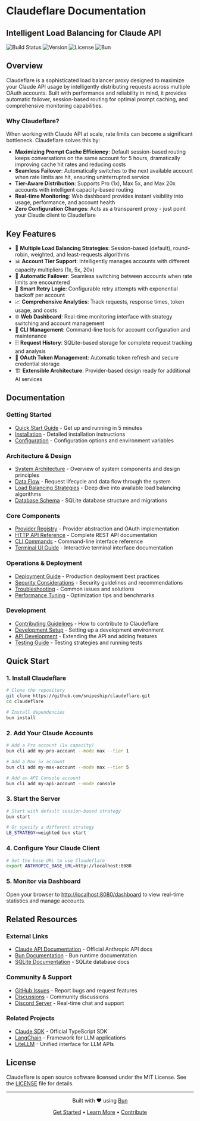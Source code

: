 # Claudeflare Documentation

## Intelligent Load Balancing for Claude API

![Build Status](https://img.shields.io/badge/build-passing-brightgreen)
![Version](https://img.shields.io/badge/version-1.0.0-blue)
![License](https://img.shields.io/badge/license-MIT-green)
![Bun](https://img.shields.io/badge/bun-%3E%3D1.2.8-f472b6)

## Overview

Claudeflare is a sophisticated load balancer proxy designed to maximize your Claude API usage by intelligently distributing requests across multiple OAuth accounts. Built with performance and reliability in mind, it provides automatic failover, session-based routing for optimal prompt caching, and comprehensive monitoring capabilities.

### Why Claudeflare?

When working with Claude API at scale, rate limits can become a significant bottleneck. Claudeflare solves this by:

- **Maximizing Prompt Cache Efficiency**: Default session-based routing keeps conversations on the same account for 5 hours, dramatically improving cache hit rates and reducing costs
- **Seamless Failover**: Automatically switches to the next available account when rate limits are hit, ensuring uninterrupted service
- **Tier-Aware Distribution**: Supports Pro (1x), Max 5x, and Max 20x accounts with intelligent capacity-based routing
- **Real-time Monitoring**: Web dashboard provides instant visibility into usage, performance, and account health
- **Zero Configuration Changes**: Acts as a transparent proxy - just point your Claude client to Claudeflare

## Key Features

- 🔄 **Multiple Load Balancing Strategies**: Session-based (default), round-robin, weighted, and least-requests algorithms
- 📊 **Account Tier Support**: Intelligently manages accounts with different capacity multipliers (1x, 5x, 20x)
- 🚀 **Automatic Failover**: Seamless switching between accounts when rate limits are encountered
- 🔁 **Smart Retry Logic**: Configurable retry attempts with exponential backoff per account
- 📈 **Comprehensive Analytics**: Track requests, response times, token usage, and costs
- 🌐 **Web Dashboard**: Real-time monitoring interface with strategy switching and account management
- 🔧 **CLI Management**: Command-line tools for account configuration and maintenance
- 🗄️ **Request History**: SQLite-based storage for complete request tracking and analysis
- 🔐 **OAuth Token Management**: Automatic token refresh and secure credential storage
- 🏗️ **Extensible Architecture**: Provider-based design ready for additional AI services

## Documentation

### Getting Started
- [Quick Start Guide](./quick-start.md) - Get up and running in 5 minutes
- [Installation](./installation.md) - Detailed installation instructions
- [Configuration](./configuration.md) - Configuration options and environment variables

### Architecture & Design
- [System Architecture](./architecture.md) - Overview of system components and design principles
- [Data Flow](./data-flow.md) - Request lifecycle and data flow through the system
- [Load Balancing Strategies](./load-balancing.md) - Deep dive into available load balancing algorithms
- [Database Schema](./database.md) - SQLite database structure and migrations

### Core Components
- [Provider Registry](./providers.md) - Provider abstraction and OAuth implementation
- [HTTP API Reference](./api-http.md) - Complete REST API documentation
- [CLI Commands](./cli.md) - Command-line interface reference
- [Terminal UI Guide](./tui.md) - Interactive terminal interface documentation

### Operations & Deployment
- [Deployment Guide](./deployment.md) - Production deployment best practices
- [Security Considerations](./security.md) - Security guidelines and recommendations
- [Troubleshooting](./troubleshooting.md) - Common issues and solutions
- [Performance Tuning](./performance.md) - Optimization tips and benchmarks

### Development
- [Contributing Guidelines](./contributing.md) - How to contribute to Claudeflare
- [Development Setup](./development.md) - Setting up a development environment
- [API Development](./api-development.md) - Extending the API and adding features
- [Testing Guide](./testing.md) - Testing strategies and running tests

## Quick Start

### 1. Install Claudeflare

```bash
# Clone the repository
git clone https://github.com/snipeship/claudeflare.git
cd claudeflare

# Install dependencies
bun install
```

### 2. Add Your Claude Accounts

```bash
# Add a Pro account (1x capacity)
bun cli add my-pro-account --mode max --tier 1

# Add a Max 5x account
bun cli add my-max-account --mode max --tier 5

# Add an API Console account
bun cli add my-api-account --mode console
```

### 3. Start the Server

```bash
# Start with default session-based strategy
bun start

# Or specify a different strategy
LB_STRATEGY=weighted bun start
```

### 4. Configure Your Claude Client

```bash
# Set the base URL to use Claudeflare
export ANTHROPIC_BASE_URL=http://localhost:8080
```

### 5. Monitor via Dashboard

Open your browser to [http://localhost:8080/dashboard](http://localhost:8080/dashboard) to view real-time statistics and manage accounts.

## Related Resources

### External Links
- [Claude API Documentation](https://docs.anthropic.com/claude/docs) - Official Anthropic API docs
- [Bun Documentation](https://bun.sh/docs) - Bun runtime documentation
- [SQLite Documentation](https://www.sqlite.org/docs.html) - SQLite database docs

### Community & Support
- [GitHub Issues](https://github.com/snipeship/claudeflare/issues) - Report bugs and request features
- [Discussions](https://github.com/snipeship/claudeflare/discussions) - Community discussions
- [Discord Server](https://discord.gg/claudeflare) - Real-time chat and support

### Related Projects
- [Claude SDK](https://github.com/anthropics/anthropic-sdk-typescript) - Official TypeScript SDK
- [LangChain](https://github.com/langchain-ai/langchain) - Framework for LLM applications
- [LiteLLM](https://github.com/BerriAI/litellm) - Unified interface for LLM APIs

## License

Claudeflare is open source software licensed under the MIT License. See the [LICENSE](../LICENSE) file for details.

---

<div align="center">
  <p>Built with ❤️ using <a href="https://bun.sh">Bun</a></p>
  <p>
    <a href="./quick-start.md">Get Started</a> •
    <a href="./architecture.md">Learn More</a> •
    <a href="./contributing.md">Contribute</a>
  </p>
</div>